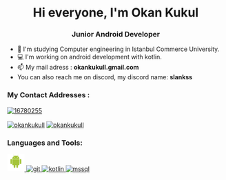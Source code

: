 <h1 align="center">Hi everyone, I'm Okan Kukul</h1>
<h3 align="center">Junior Android Developer</h3>

- 🏫 I'm studying Computer engineering in Istanbul Commerce University.
- 💻 I'm working on android development with kotlin.
- 📫 My mail adress : **okankukull.gmail.com**
- You can also reach me on discord, my discord name: **slankss**

<h3 align="left">My Contact Addresses :</h3>
<p align="left">
<a href="https://www.linkedin.com/in/okan-kukul-0ba521171/" target="blank"><img align="center" src="https://raw.githubusercontent.com/rahuldkjain/github-profile-readme-generator/master/src/images/icons/Social/linked-in-alt.svg" alt="16780255" height="30" width="40" /></a>  

<a href="https://www.hackerrank.com/okankukull?hr_r=1" target="blank"><img align="center" src="https://raw.githubusercontent.com/rahuldkjain/github-profile-readme-generator/master/src/images/icons/Social/hackerrank.svg" alt="okankukull" height="30" width="40" /></a>
<a href="https://www.hackerrank.com/okankukull?hr_r=1" target="blank"><img align="center" src="https://raw.githubusercontent.com/rahuldkjain/github-profile-readme-generator/master/src/images/icons/Social/leetcode.svg" alt="okankukull" height="30" width="40" /></a>
</p>
<h3 align="left">Languages and Tools:</h3>
<p align="left"> 
<a href="https://developer.android.com" target="_blank" rel="noreferrer"> <img src="https://raw.githubusercontent.com/devicons/devicon/master/icons/android/android-original-wordmark.svg" alt="android" width="40" height="40"/> </a> 
<a href="https://git-scm.com/" target="_blank" rel="noreferrer"> <img src="https://www.vectorlogo.zone/logos/git-scm/git-scm-icon.svg" alt="git" width="40" height="40"/> </a> 
<a href="https://kotlinlang.org" target="_blank" rel="noreferrer"> <img src="https://www.vectorlogo.zone/logos/kotlinlang/kotlinlang-icon.svg" alt="kotlin" width="40" height="40"/> </a>
<a href="https://www.microsoft.com/en-us/sql-server" target="_blank" rel="noreferrer"> <img src="https://www.svgrepo.com/show/303229/microsoft-sql-server-logo.svg" alt="mssql" width="40" height="40"/> </a> </p>
